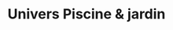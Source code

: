 ---
title: "Univers Piscine & jardin"
url: /saint-pierre/univers-piscine-et-jardin/
shop: piscine
---